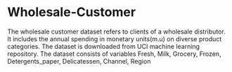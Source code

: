 # Wholesale-Customer

The wholesale customer dataset refers to clients of a wholesale distributor. It includes the annual spending in monetary units(m.u) on diverse product categories. The dataset is downloaded from UCI machine learning repository.
The dataset consists of variables Fresh, Milk, Grocery, Frozen, Detergents_paper, Delicatessen, Channel, Region
